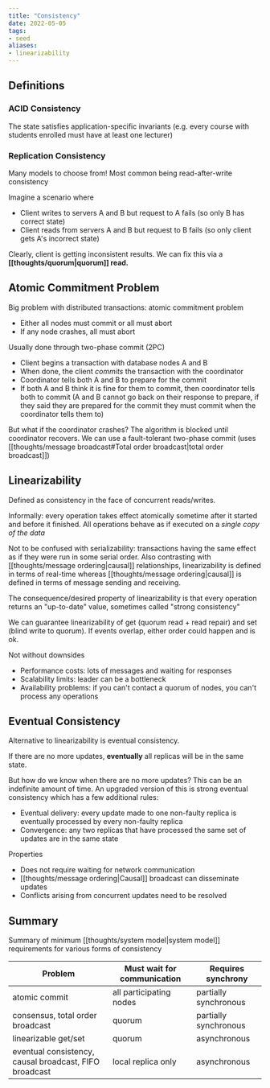```yaml
---
title: "Consistency"
date: 2022-05-05
tags:
- seed
aliases:
- linearizability
---
```


## Definitions
### ACID Consistency
The state satisfies application-specific invariants (e.g. every course with students enrolled must have at least one lecturer)

### Replication Consistency
Many models to choose from! Most common being read-after-write consistency

Imagine a scenario where
- Client writes to servers A and B but request to A fails (so only B has correct state)
- Client reads from servers A and B but request to B fails (so only client gets A's incorrect state)

Clearly, client is getting inconsistent results. We can fix this via a **[[thoughts/quorum|quorum]] read.**

## Atomic Commitment Problem
Big problem with distributed transactions: atomic commitment problem
- Either all nodes must commit or all must abort
- If any node crashes, all must abort

Usually done through two-phase commit (2PC)
- Client begins a transaction with database nodes A and B
- When done, the client *commits* the transaction with the coordinator
- Coordinator tells both A and B to prepare for the commit
- If both A and B think it is fine for them to commit, then coordinator tells both to commit (A and B cannot go back on their response to prepare, if they said they are prepared for the commit they must commit when the coordinator tells them to)

But what if the coordinator crashes? The algorithm is blocked until coordinator recovers. We can use a fault-tolerant two-phase commit (uses [[thoughts/message broadcast#Total order broadcast|total order broadcast]])

## Linearizability
Defined as consistency in the face of concurrent reads/writes.

Informally: every operation takes effect atomically sometime after it started and before it finished. All operations behave as if executed on a *single copy of the data*

Not to be confused with serializability: transactions having the same effect as if they were run in some serial order. Also contrasting with [[thoughts/message ordering|causal]] relationships, linearizability is defined in terms of real-time whereas [[thoughts/message ordering|causal]] is defined in terms of message sending and receiving.

The consequence/desired property of linearizability is that every operation returns an "up-to-date" value, sometimes called "strong consistency"

We can guarantee linearizability of get (quorum read + read repair) and set (blind write to quorum). If events overlap, either order could happen and is ok.

Not without downsides
- Performance costs: lots of messages and waiting for responses
- Scalability limits: leader can be a bottleneck
- Availability problems: if you can't contact a quorum of nodes, you can't process any operations

## Eventual Consistency
Alternative to linearizability is eventual consistency.

If there are no more updates, **eventually** all replicas will be in the same state.

But how do we know when there are no more updates? This can be an indefinite amount of time. An upgraded version of this is strong eventual consistency which has a few additional rules:
- Eventual delivery: every update made to one non-faulty replica is eventually processed by every non-faulty replica
- Convergence: any two replicas that have processed the same set of updates are in the same state

Properties
- Does not require waiting for network communication
- [[thoughts/message ordering|Causal]] broadcast can disseminate updates
- Conflicts arising from concurrent updates need to be resolved

## Summary
Summary of minimum [[thoughts/system model|system model]] requirements for various forms of consistency

|Problem|Must wait for communication|Requires synchrony|
|--|--|--|
|atomic commit|all participating nodes|partially synchronous|
|consensus, total order broadcast|quorum|partially synchronous|
|linearizable get/set|quorum|asynchronous|
|eventual consistency, causal broadcast, FIFO broadcast|local replica only|asynchronous|
